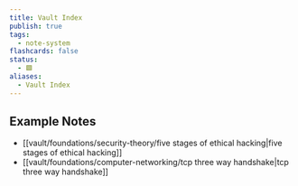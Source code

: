 ```yaml
---
title: Vault Index
publish: true
tags:
  - note-system
flashcards: false
status:
  - 🟩
aliases:
  - Vault Index
---
```


## Example Notes
- [[vault/foundations/security-theory/five stages of ethical hacking|five stages of ethical hacking]]
- [[vault/foundations/computer-networking/tcp three way handshake|tcp three way handshake]]

